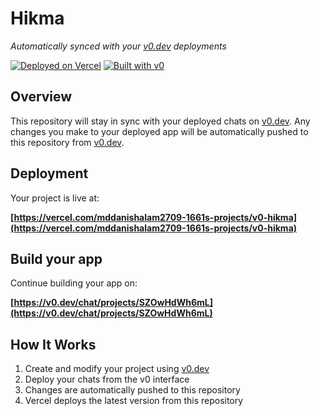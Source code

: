# Hikma

*Automatically synced with your [v0.dev](https://v0.dev) deployments*

[![Deployed on Vercel](https://img.shields.io/badge/Deployed%20on-Vercel-black?style=for-the-badge&logo=vercel)](https://vercel.com/mddanishalam2709-1661s-projects/v0-hikma)
[![Built with v0](https://img.shields.io/badge/Built%20with-v0.dev-black?style=for-the-badge)](https://v0.dev/chat/projects/SZOwHdWh6mL)

## Overview

This repository will stay in sync with your deployed chats on [v0.dev](https://v0.dev).
Any changes you make to your deployed app will be automatically pushed to this repository from [v0.dev](https://v0.dev).

## Deployment

Your project is live at:

**[https://vercel.com/mddanishalam2709-1661s-projects/v0-hikma](https://vercel.com/mddanishalam2709-1661s-projects/v0-hikma)**

## Build your app

Continue building your app on:

**[https://v0.dev/chat/projects/SZOwHdWh6mL](https://v0.dev/chat/projects/SZOwHdWh6mL)**

## How It Works

1. Create and modify your project using [v0.dev](https://v0.dev)
2. Deploy your chats from the v0 interface
3. Changes are automatically pushed to this repository
4. Vercel deploys the latest version from this repository